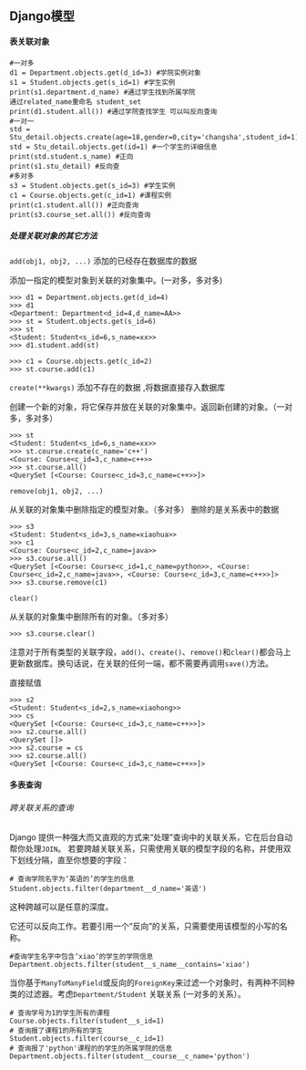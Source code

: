 ## Django模型

#### 表关联对象

```
#一对多
d1 = Department.objects.get(d_id=3) #学院实例对象
s1 = Student.objects.get(s_id=1) #学生实例
print(s1.department.d_name) #通过学生找到所属学院
通过related_name重命名 student_set
print(d1.student.all()) #通过学院查找学生 可以叫反向查询
#一对一
std = Stu_detail.objects.create(age=18,gender=0,city='changsha',student_id=1)
std = Stu_detail.objects.get(id=1) #一个学生的详细信息
print(std.student.s_name) #正向
print(s1.stu_detail) #反向查
#多对多
s3 = Student.objects.get(s_id=3) #学生实例
c1 = Course.objects.get(c_id=1) #课程实例
print(c1.student.all()) #正向查询
print(s3.course_set.all()) #反向查询
```

##### 处理关联对象的其它方法

`add(obj1, obj2, ...)`  添加的已经存在数据库的数据

添加一指定的模型对象到关联的对象集中。(一对多，多对多)

```
>>> d1 = Department.objects.get(d_id=4)
>>> d1
<Department: Department<d_id=4,d_name=AA>>
>>> st = Student.objects.get(s_id=6)
>>> st
<Student: Student<s_id=6,s_name=xx>>
>>> d1.student.add(st)

>>> c1 = Course.objects.get(c_id=2)
>>> st.course.add(c1)
```

`create(**kwargs)`  添加不存在的数据 ,将数据直接存入数据库

创建一个新的对象，将它保存并放在关联的对象集中。返回新创建的对象。（一对多，多对多）

```
>>> st
<Student: Student<s_id=6,s_name=xx>>
>>> st.course.create(c_name='c++')
<Course: Course<c_id=3,c_name=c++>>
>>> st.course.all()
<QuerySet [<Course: Course<c_id=3,c_name=c++>>]>
```

`remove(obj1, obj2, ...)`

从关联的对象集中删除指定的模型对象。（多对多）  删除的是关系表中的数据

```
>>> s3
<Student: Student<s_id=3,s_name=xiaohua>>
>>> c1
<Course: Course<c_id=2,c_name=java>>
>>> s3.course.all()
<QuerySet [<Course: Course<c_id=1,c_name=python>>, <Course: Course<c_id=2,c_name=java>>, <Course: Course<c_id=3,c_name=c++>>]>
>>> s3.course.remove(c1)
```

`clear()`

从关联的对象集中删除所有的对象。（多对多）

```
>>> s3.course.clear()
```

注意对于所有类型的关联字段，`add()`、`create()`、`remove()`和`clear()`都会马上更新数据库。换句话说，在关联的任何一端，都不需要再调用`save()`方法。

直接赋值

```
>>> s2
<Student: Student<s_id=2,s_name=xiaohong>>
>>> cs
<QuerySet [<Course: Course<c_id=3,c_name=c++>>]>
>>> s2.course.all()
<QuerySet []>
>>> s2.course = cs
>>> s2.course.all()
<QuerySet [<Course: Course<c_id=3,c_name=c++>>]>
```

#### 多表查询

###### 跨关联关系的查询

Django 提供一种强大而又直观的方式来“处理”查询中的关联关系，它在后台自动帮你处理`JOIN`。 若要跨越关联关系，只需使用关联的模型字段的名称，并使用双下划线分隔，直至你想要的字段：

```
# 查询学院名字为‘英语的’的学生的信息 
Student.objects.filter(department__d_name='英语')
```

这种跨越可以是任意的深度。

它还可以反向工作。若要引用一个“反向”的关系，只需要使用该模型的小写的名称。

```
#查询学生名字中包含‘xiao’的学生的学院信息
Department.objects.filter(student__s_name__contains='xiao')
```

当你基于`ManyToManyField`或反向的`ForeignKey`来过滤一个对象时，有两种不同种类的过滤器。考虑`Department/Student` 关联关系 (一对多的关系）。

```
# 查询学号为1的学生所有的课程
Course.objects.filter(student__s_id=1)
# 查询报了课程1的所有的学生
Student.objects.filter(course__c_id=1)
# 查询报了'python'课程的的学生的所属学院的信息
Department.objects.filter(student__course__c_name='python')
```



